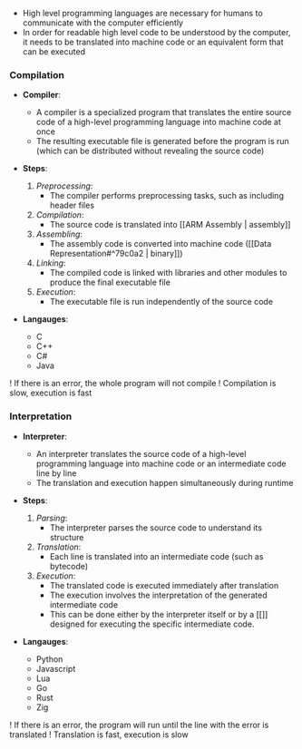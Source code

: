 - High level programming languages are necessary for humans to communicate with the computer efficiently
- In order for readable high level code to be understood by the computer, it needs to be translated into machine code or an equivalent form that can be executed

### Compilation
- **Compiler**: 
	- A compiler is a specialized program that translates the entire source code of a high-level programming language into machine code at once
	- The resulting executable file is generated before the program is run (which can be distributed without revealing the source code)

- **Steps**:
	1. *Preprocessing*: 
		- The compiler performs preprocessing tasks, such as including header files
	2. *Compilation*: 
		- The source code is translated into [[ARM Assembly | assembly]]
	3. *Assembling*:
		- The assembly code is converted into machine code ([[Data Representation#^79c0a2 | binary]])
	4. *Linking*: 
		- The compiled code is linked with libraries and other modules to produce the final executable file
	5. *Execution*: 
		- The executable file is run independently of the source code

- **Langauges**:
	- C
	- C++
	- C#
	- Java

! If there is an error, the whole program will not compile
! Compilation is slow, execution is fast

### Interpretation
- **Interpreter**:
	- An interpreter translates the source code of a high-level programming language into machine code or an intermediate code line by line 
	- The translation and execution happen simultaneously during runtime

- **Steps**:
	1. *Parsing*: 
		- The interpreter parses the source code to understand its structure
	2. *Translation*: 
		- Each line is translated into an intermediate code (such as bytecode)
	3. *Execution*: 
		- The translated code is executed immediately after translation
		- The execution involves the interpretation of the generated intermediate code 
		- This can be done either by the interpreter itself or by a [[]] designed for executing the specific intermediate code.

- **Langauges**:
	- Python
	- Javascript
	- Lua
	- Go
	- Rust
	- Zig

! If there is an error, the program will run until the line with the error is translated
! Translation is fast, execution is slow